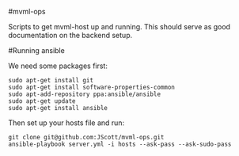 #mvml-ops

Scripts to get mvml-host up and running. This should serve as good documentation on the backend setup.

#Running ansible

We need some packages first:

```
sudo apt-get install git
sudo apt-get install software-properties-common
sudo apt-add-repository ppa:ansible/ansible
sudo apt-get update
sudo apt-get install ansible
```

Then set up your hosts file and run:

```
git clone git@github.com:JScott/mvml-ops.git
ansible-playbook server.yml -i hosts --ask-pass --ask-sudo-pass
```
